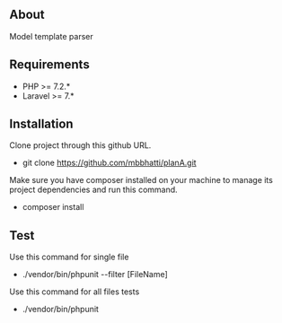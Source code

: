 ## About
Model template parser

## Requirements
- PHP >= 7.2.*
- Laravel >= 7.*

## Installation 
Clone project through this github URL.
- git clone https://github.com/mbbhatti/planA.git

Make sure you have composer installed on your machine to manage its project dependencies and run this command.
- composer install

## Test
Use this command for single file
- ./vendor/bin/phpunit --filter [FileName]

Use this command for all files tests
- ./vendor/bin/phpunit
